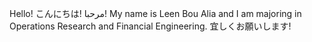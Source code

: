 Hello! こんにちは! مرحبا! My name is Leen Bou Alia and I am majoring in Operations Research and Financial Engineering. 宜しくお願いします!

<!---
LeenBenAlia/LeenBenAlia is a ✨ special ✨ repository because its `README.md` (this file) appears on your GitHub profile.
You can click the Preview link to take a look at your changes.
--->
